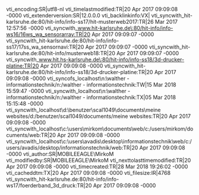 vti_encoding:SR|utf8-nl
vti_timelastmodified:TR|20 Apr 2017 09:09:08 -0000
vti_extenderversion:SR|12.0.0.0
vti_backlinkinfo:VX|
vti_syncwith_hit-karlsruhe.de\:80/hit-info/info-ss17/hit-musterweb2017:TR|26 Mar 2017 12:57:56 -0000
vti_syncwith_www.hit-karlsruhe.de\:80/hit-info/info-ws16/16ws_wa_sensorarray:TR|20 Apr 2017 09:09:07 -0000
vti_syncwith_hit-karlsruhe.de\:80/hit-info/info-ss17/17ss_wa_sensornavi:TR|20 Apr 2017 09:09:07 -0000
vti_syncwith_hit-karlsruhe.de\:80/hit-info/musterweb18:TR|20 Apr 2017 09:09:07 -0000
vti_syncwith_www.hit.hs-karlsruhe.de\:80/hit-info/info-ss18/3d-drucker-platine:TR|20 Apr 2017 09:09:08 -0000
vti_syncwith_hit-karlsruhe.de\:80/hit-info/info-ss18/3d-drucker-platine:TR|20 Apr 2017 09:09:08 -0000
vti_syncofs_localhost\\n\:\\walther - informationstechnik/n\:/walther - informationstechnik:TW|15 Mar 2018 15:59:47 -0000
vti_syncwith_localhost\\n\:\\walther - informationstechnik/n\:/walther - informationstechnik:TX|05 Mar 2018 15:15:48 -0000
vti_syncwith_localhost\\d\:\\benutzer\\scal1049\\documents\\meine websites/d\:/benutzer/scal1049/documents/meine websites:TR|20 Apr 2017 09:09:08 -0000
vti_syncwith_localhost\\c\:\\users\\mirkom\\documents\\web/c\:/users/mirkom/documents/web:TR|20 Apr 2017 09:09:08 -0000
vti_syncwith_localhost\\c\:\\users\\avadis\\desktop\\informationstechnik\\web/c\:/users/avadis/desktop/informationstechnik/web:TR|20 Apr 2017 09:09:08 -0000
vti_author:SR|MOBILEEAGLE\\MirkoM
vti_modifiedby:SR|MOBILEEAGLE\\MirkoM
vti_nexttolasttimemodified:TR|20 Apr 2017 09:09:08 -0000
vti_timecreated:TR|28 Mar 2018 19:26:02 -0000
vti_cacheddtm:TX|20 Apr 2017 09:09:08 -0000
vti_filesize:IR|4768
vti_syncwith_hit-karlsruhe.de\:80/hit-info/info-ws17/foerderband_3d_druck:TR|20 Apr 2017 09:09:08 -0000
